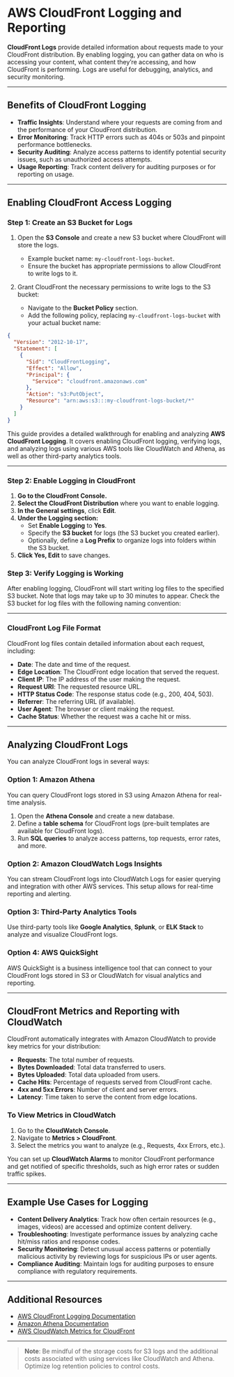 # AWS CloudFront Logging and Reporting

**CloudFront Logs** provide detailed information about requests made to your CloudFront distribution. By enabling logging, you can gather data on who is accessing your content, what content they’re accessing, and how CloudFront is performing. Logs are useful for debugging, analytics, and security monitoring.

---

## Benefits of CloudFront Logging

- **Traffic Insights**: Understand where your requests are coming from and the performance of your CloudFront distribution.
- **Error Monitoring**: Track HTTP errors such as 404s or 503s and pinpoint performance bottlenecks.
- **Security Auditing**: Analyze access patterns to identify potential security issues, such as unauthorized access attempts.
- **Usage Reporting**: Track content delivery for auditing purposes or for reporting on usage.

---

## Enabling CloudFront Access Logging

### Step 1: Create an S3 Bucket for Logs

1. Open the **S3 Console** and create a new S3 bucket where CloudFront will store the logs.
   - Example bucket name: `my-cloudfront-logs-bucket`.
   - Ensure the bucket has appropriate permissions to allow CloudFront to write logs to it.

2. Grant CloudFront the necessary permissions to write logs to the S3 bucket:
   - Navigate to the **Bucket Policy** section.
   - Add the following policy, replacing `my-cloudfront-logs-bucket` with your actual bucket name:

```json
{
  "Version": "2012-10-17",
  "Statement": [
    {
      "Sid": "CloudFrontLogging",
      "Effect": "Allow",
      "Principal": {
        "Service": "cloudfront.amazonaws.com"
      },
      "Action": "s3:PutObject",
      "Resource": "arn:aws:s3:::my-cloudfront-logs-bucket/*"
    }
  ]
}
```

This guide provides a detailed walkthrough for enabling and analyzing **AWS CloudFront Logging**. It covers enabling CloudFront logging, verifying logs, and analyzing logs using various AWS tools like CloudWatch and Athena, as well as other third-party analytics tools.

---

### Step 2: Enable Logging in CloudFront

1. **Go to the CloudFront Console.**
2. **Select the CloudFront Distribution** where you want to enable logging.
3. **In the General settings**, click **Edit**.
4. **Under the Logging section:**
   - Set **Enable Logging** to **Yes**.
   - Specify the **S3 bucket** for logs (the S3 bucket you created earlier).
   - Optionally, define a **Log Prefix** to organize logs into folders within the S3 bucket.
5. **Click Yes, Edit** to save changes.



### Step 3: Verify Logging is Working

After enabling logging, CloudFront will start writing log files to the specified S3 bucket. Note that logs may take up to 30 minutes to appear. Check the S3 bucket for log files with the following naming convention:


---

### CloudFront Log File Format

CloudFront log files contain detailed information about each request, including:

- **Date**: The date and time of the request.
- **Edge Location**: The CloudFront edge location that served the request.
- **Client IP**: The IP address of the user making the request.
- **Request URI**: The requested resource URL.
- **HTTP Status Code**: The response status code (e.g., 200, 404, 503).
- **Referrer**: The referring URL (if available).
- **User Agent**: The browser or client making the request.
- **Cache Status**: Whether the request was a cache hit or miss.





---

## Analyzing CloudFront Logs

You can analyze CloudFront logs in several ways:

### Option 1: Amazon Athena

You can query CloudFront logs stored in S3 using Amazon Athena for real-time analysis.

1. Open the **Athena Console** and create a new database.
2. Define a **table schema** for CloudFront logs (pre-built templates are available for CloudFront logs).
3. Run **SQL queries** to analyze access patterns, top requests, error rates, and more.

### Option 2: Amazon CloudWatch Logs Insights

You can stream CloudFront logs into CloudWatch Logs for easier querying and integration with other AWS services. This setup allows for real-time reporting and alerting.

### Option 3: Third-Party Analytics Tools

Use third-party tools like **Google Analytics**, **Splunk**, or **ELK Stack** to analyze and visualize CloudFront logs.

### Option 4: AWS QuickSight

AWS QuickSight is a business intelligence tool that can connect to your CloudFront logs stored in S3 or CloudWatch for visual analytics and reporting.

---

## CloudFront Metrics and Reporting with CloudWatch

CloudFront automatically integrates with Amazon CloudWatch to provide key metrics for your distribution:

- **Requests**: The total number of requests.
- **Bytes Downloaded**: Total data transferred to users.
- **Bytes Uploaded**: Total data uploaded from users.
- **Cache Hits**: Percentage of requests served from CloudFront cache.
- **4xx and 5xx Errors**: Number of client and server errors.
- **Latency**: Time taken to serve the content from edge locations.

### To View Metrics in CloudWatch

1. Go to the **CloudWatch Console**.
2. Navigate to **Metrics > CloudFront**.
3. Select the metrics you want to analyze (e.g., Requests, 4xx Errors, etc.).

You can set up **CloudWatch Alarms** to monitor CloudFront performance and get notified of specific thresholds, such as high error rates or sudden traffic spikes.

---

## Example Use Cases for Logging

- **Content Delivery Analytics**: Track how often certain resources (e.g., images, videos) are accessed and optimize content delivery.
- **Troubleshooting**: Investigate performance issues by analyzing cache hit/miss ratios and response codes.
- **Security Monitoring**: Detect unusual access patterns or potentially malicious activity by reviewing logs for suspicious IPs or user agents.
- **Compliance Auditing**: Maintain logs for auditing purposes to ensure compliance with regulatory requirements.

---

## Additional Resources

- [AWS CloudFront Logging Documentation](https://docs.aws.amazon.com/AmazonCloudFront/latest/DeveloperGuide/AccessLogs.html)
- [Amazon Athena Documentation](https://docs.aws.amazon.com/athena/latest/ug/what-is.html)
- [AWS CloudWatch Metrics for CloudFront](https://docs.aws.amazon.com/AmazonCloudFront/latest/DeveloperGuide/monitoring-using-cloudwatch.html)

---

> **Note**: Be mindful of the storage costs for S3 logs and the additional costs associated with using services like CloudWatch and Athena. Optimize log retention policies to control costs.




